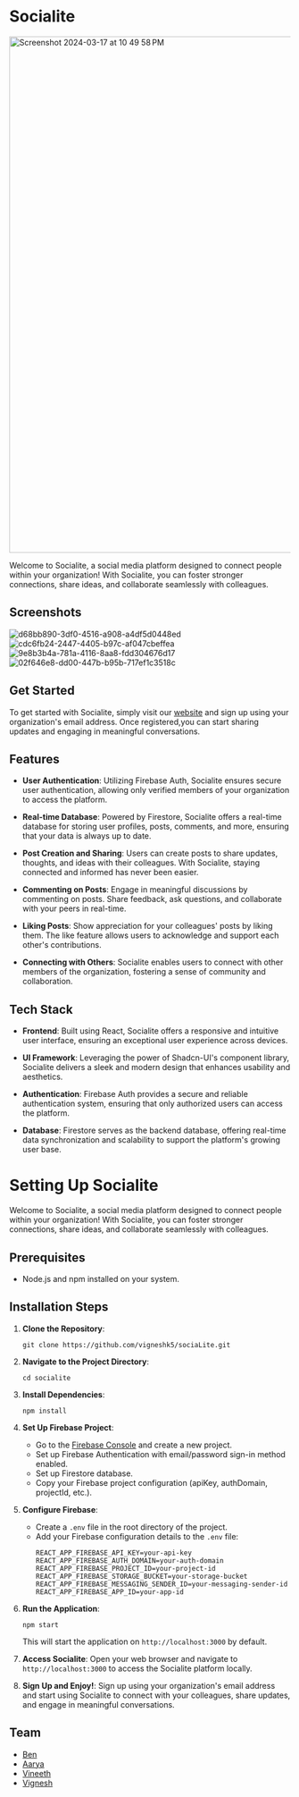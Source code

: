 # Socialite 
<img width="924" alt="Screenshot 2024-03-17 at 10 49 58 PM" src="https://github.com/Vigneshk5/SociaLite/assets/97999742/6fc4c654-b595-40a5-bab7-c62d1a5ed9dc">



Welcome to Socialite, a social media platform designed to connect people within your organization! With Socialite, you can foster stronger connections, share ideas, and collaborate seamlessly with colleagues.

## Screenshots
![d68bb890-3df0-4516-a908-a4df5d0448ed](https://github.com/Vigneshk5/SociaLite/assets/97999742/7d11489e-9999-47d1-a5ae-10b3e8f2ce1b)
![cdc6fb24-2447-4405-b97c-af047cbeffea](https://github.com/Vigneshk5/SociaLite/assets/97999742/9cef6a5d-f0f5-456f-8759-37174999f1ca)
![9e8b3b4a-781a-4116-8aa8-fdd304676d17](https://github.com/Vigneshk5/SociaLite/assets/97999742/70ee64b4-9e8f-4adf-875b-0ca7fca12e11)
![02f646e8-dd00-447b-b95b-717ef1c3518c](https://github.com/Vigneshk5/SociaLite/assets/97999742/7410d5e2-c23a-4065-b136-f362776a28c2)


## Get Started

To get started with Socialite, simply visit our [website](https://socialite-alpha.vercel.app) and sign up using your organization's email address. Once registered,you can start sharing updates and engaging in meaningful conversations.

## Features

- **User Authentication**: Utilizing Firebase Auth, Socialite ensures secure user authentication, allowing only verified members of your organization to access the platform.
- **Real-time Database**: Powered by Firestore, Socialite offers a real-time database for storing user profiles, posts, comments, and more, ensuring that your data is always up to date.

- **Post Creation and Sharing**: Users can create posts to share updates, thoughts, and ideas with their colleagues. With Socialite, staying connected and informed has never been easier.

- **Commenting on Posts**: Engage in meaningful discussions by commenting on posts. Share feedback, ask questions, and collaborate with your peers in real-time.

- **Liking Posts**: Show appreciation for your colleagues' posts by liking them. The like feature allows users to acknowledge and support each other's contributions.

- **Connecting with Others**: Socialite enables users to connect with other members of the organization, fostering a sense of community and collaboration.

## Tech Stack

- **Frontend**: Built using React, Socialite offers a responsive and intuitive user interface, ensuring an exceptional user experience across devices.

- **UI Framework**: Leveraging the power of Shadcn-UI's component library, Socialite delivers a sleek and modern design that enhances usability and aesthetics.

- **Authentication**: Firebase Auth provides a secure and reliable authentication system, ensuring that only authorized users can access the platform.

- **Database**: Firestore serves as the backend database, offering real-time data synchronization and scalability to support the platform's growing user base.

# Setting Up Socialite

Welcome to Socialite, a social media platform designed to connect people within your organization! With Socialite, you can foster stronger connections, share ideas, and collaborate seamlessly with colleagues.

## Prerequisites

- Node.js and npm installed on your system.

## Installation Steps

1. **Clone the Repository**:

   ```
   git clone https://github.com/vigneshk5/sociaLite.git
   ```

2. **Navigate to the Project Directory**:

   ```
   cd socialite
   ```

3. **Install Dependencies**:

   ```
   npm install
   ```

4. **Set Up Firebase Project**:

   - Go to the [Firebase Console](https://console.firebase.google.com/) and create a new project.
   - Set up Firebase Authentication with email/password sign-in method enabled.
   - Set up Firestore database.
   - Copy your Firebase project configuration (apiKey, authDomain, projectId, etc.).

5. **Configure Firebase**:

   - Create a `.env` file in the root directory of the project.
   - Add your Firebase configuration details to the `.env` file:
     ```
     REACT_APP_FIREBASE_API_KEY=your-api-key
     REACT_APP_FIREBASE_AUTH_DOMAIN=your-auth-domain
     REACT_APP_FIREBASE_PROJECT_ID=your-project-id
     REACT_APP_FIREBASE_STORAGE_BUCKET=your-storage-bucket
     REACT_APP_FIREBASE_MESSAGING_SENDER_ID=your-messaging-sender-id
     REACT_APP_FIREBASE_APP_ID=your-app-id
     ```

6. **Run the Application**:

   ```
   npm start
   ```

   This will start the application on `http://localhost:3000` by default.

7. **Access Socialite**:
   Open your web browser and navigate to `http://localhost:3000` to access the Socialite platform locally.

8. **Sign Up and Enjoy!**:
   Sign up using your organization's email address and start using Socialite to connect with your colleagues, share updates, and engage in meaningful conversations.


## Team
- [Ben](https://github.com/benwithoutF)
- [Aarya](https://github.com/aaryaashoka)
- [Vineeth](https://github.com/vineethkh10)
- [Vignesh](https://github.com/vigneshk5)




